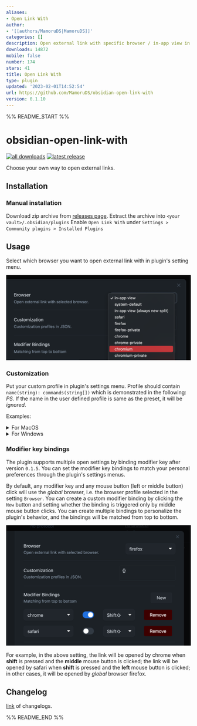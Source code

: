 ```yaml
---
aliases:
- Open Link With
author:
- '[[authors/MamoruDS|MamoruDS]]'
categories: []
description: Open external link with specific browser / in-app view in Obsidian
downloads: 14872
mobile: false
number: 174
stars: 41
title: Open Link With
type: plugin
updated: '2023-02-01T14:52:54'
url: https://github.com/MamoruDS/obsidian-open-link-with
version: 0.1.10
---
```


%% README_START %%

# obsidian-open-link-with

[![all downloads](https://img.shields.io/github/downloads/mamoruds/obsidian-open-link-with/total?style=flat-square)](https://github.com/MamoruDS/obsidian-open-link-with)
[![latest release](https://img.shields.io/github/v/release/mamoruds/obsidian-open-link-with?style=flat-square)](https://github.com/MamoruDS/obsidian-open-link-with/releases/latest)

Choose your own way to open external links.

## Installation

### Manual installation

Download zip archive from [releases page](https://github.com/MamoruDS/obsidian-open-link-with/releases). Extract the archive into `<your vault>/.obsidian/plugins`
Enable `Open Link With` under `Settings > Community plugins > Installed Plugins`

## Usage

Select which browser you want to open external link with in plugin's setting menu.

<p align="center">
<img src="https://github.com/MamoruDS/obsidian-open-link-with/raw/main/assets/screenshot_00.png" style="width: 650px; max-width: 100%;">
</p>

### Customization

Put your custom profile in plugin's settings menu. Profile should contain `name(string): commands(string[])` which is demonstrated in the following:
_PS._ If the name in the user defined profile is same as the preset, it will be _ignored_.

Examples:

<details><summary>For MacOS</summary>

```json
{
    "waterfox": [
        "/Applications/Waterfox.app/Contents/MacOS/waterfox"
    ],
    "waterfox-private": [
        "/Applications/Waterfox.app/Contents/MacOS/waterfox",
        "--private-window"
    ]
}
```

</details>

<details><summary>For Windows</summary>

```json
{
    "opera": [
        "c:/Users/mamoru/AppData/Local/Programs/Opera/launcher.exe"
    ],
    "opera-private": [
        "c:/Users/mamoru/AppData/Local/Programs/Opera/launcher.exe",
        "--private"
    ]
}
```

</details>

### Modifier key bindings

The plugin supports multiple open settings by binding modifier key after version `0.1.5`. You can set the modifier key bindings to match your personal preferences through the plugin's settings menus.

By default, any modifier key and any mouse button (left or middle button) click will use the _global_ browser, i.e. the browser profile selected in the setting `Browser`. You can create a custom modifier binding by clicking the `New` button and setting whether the binding is triggered only by middle mouse button clicks. You can create multiple bindings to personalize the plugin's behavior, and the bindings will be matched from top to bottom.

<p align="center">
<img src="https://github.com/MamoruDS/obsidian-open-link-with/raw/main/assets/screenshot_01.png" style="width: 650px; max-width: 100%;">
</p>

For example, in the above setting, the link will be opened by chrome when **shift** is pressed and the **middle** mouse button is clicked; the link will be opened by safari when **shift** is pressed and the **left** mouse button is clicked; in other cases, it will be opened by _global_ browser firefox.

## Changelog

[link](./CHANGELOG.md) of changelogs.


%% README_END %%